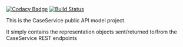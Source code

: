 [![Codacy Badge](https://api.codacy.com/project/badge/Grade/7397e523b7a34b429825386bac142fcc)](https://www.codacy.com/app/sdcplatform/rm-casesvc-api?utm_source=github.com&amp;utm_medium=referral&amp;utm_content=ONSdigital/rm-casesvc-api&amp;utm_campaign=Badge_Grade)
[![Build Status](https://travis-ci.org/ONSdigital/rm-casesvc-api.svg?branch=master)](https://travis-ci.org/ONSdigital/rm-casesvc-api)

This is the CaseService public API model project.

It simply contains the representation objects sent/returned to/from the CaseService REST endpoints
